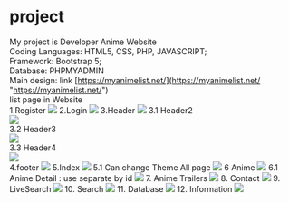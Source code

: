 # project
My project is Developer Anime Website <br>
Coding Languages: HTML5, CSS, PHP, JAVASCRIPT; <br>
Framework: Bootstrap 5; <br>
Database: PHPMYADMIN <br>
Main design: link [https://myanimelist.net/](https://myanimelist.net/ "https://myanimelist.net/") <br>
list page in Website <br>
1.Register
![](https://github.com/maxxza21/project/blob/main/wallpaper/register.png)
2.Login
![](https://github.com/maxxza21/project/blob/main/wallpaper/login.png)
3.Header
![](https://github.com/maxxza21/project/blob/main/wallpaper/header.jpg)
3.1 Header2 <br>
![](https://github.com/maxxza21/project/blob/main/wallpaper/header2.jpg) <br>
3.2 Header3 <br>
![](https://github.com/maxxza21/project/blob/main/wallpaper/header3.jpg) <br>
3.3 Header4 <br>
![](https://github.com/maxxza21/project/blob/main/wallpaper/header4.jpg) <br>
4.footer
![](https://github.com/maxxza21/project/blob/main/wallpaper/footer.jpg)
5.Index
![](https://github.com/maxxza21/project/blob/main/wallpaper/index.png)
5.1 Can change Theme All page
![](https://github.com/maxxza21/project/blob/main/wallpaper/mikutheme.png)
6 Anime
![](https://github.com/maxxza21/project/blob/main/wallpaper/anime.png)
6.1 Anime Detail : use separate by id
![](https://github.com/maxxza21/project/blob/main/wallpaper/animedetail.png)
7. Anime Trailers
![](https://github.com/maxxza21/project/blob/main/wallpaper/video.png)
8. Contact
![](https://github.com/maxxza21/project/blob/main/wallpaper/contact.png)
9. LiveSearch
![](https://github.com/maxxza21/project/blob/main/wallpaper/searchlive.png)
10. Search
![](https://github.com/maxxza21/project/blob/main/wallpaper/search.png)
11. Database
![](https://github.com/maxxza21/project/blob/main/wallpaper/database.jpg)
12. Information
![](https://github.com/maxxza21/project/blob/main/wallpaper/information.png)
